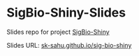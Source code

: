 # SigBio-Shiny-Slides

Slides repo for project [SigBio-Shiny](https://github.com/sk-sahu/sig-bio-shiny)

Slides URL: [sk-sahu.github.io/sig-bio-shiny](sk-sahu.github.io/sig-bio-shiny/)